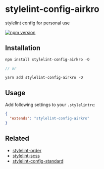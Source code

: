 # stylelint-config-airkro

stylelint config for personal use

[![npm version](https://img.shields.io/npm/v/stylelint-config-airkro.svg)](https://www.npmjs.com/package/stylelint-config-airkro)

## Installation

```js
npm install stylelint-config-airkro -O

// or

yarn add stylelint-config-airkro -O
```

## Usage

Add following settings to your `.stylelintrc`:

```json
{
  "extends": "stylelint-config-airkro"
}
```

## Related

* [stylelint-order](https://www.npmjs.com/package/stylelint-order)
* [stylelint-scss](https://www.npmjs.com/package/stylelint-scss)
* [stylelint-config-standard](https://www.npmjs.com/package/stylelint-config-standard)
